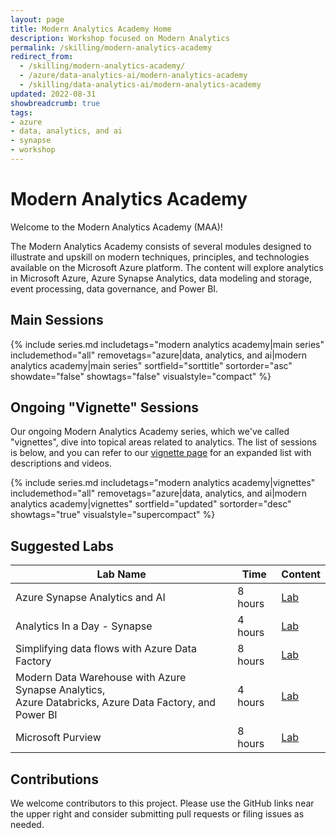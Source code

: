 ```yaml
---
layout: page
title: Modern Analytics Academy Home
description: Workshop focused on Modern Analytics
permalink: /skilling/modern-analytics-academy
redirect_from:
  - /skilling/modern-analytics-academy/
  - /azure/data-analytics-ai/modern-analytics-academy
  - /skilling/data-analytics-ai/modern-analytics-academy
updated: 2022-08-31
showbreadcrumb: true
tags:
- azure
- data, analytics, and ai
- synapse
- workshop
---
```


# Modern Analytics Academy

Welcome to the Modern Analytics Academy (MAA)! 

The Modern Analytics Academy consists of several modules designed to illustrate and upskill on modern techniques, principles, and technologies available on the Microsoft Azure platform. The content will explore analytics in Microsoft Azure, Azure Synapse Analytics, data modeling and storage, event processing, data governance, and Power BI. 

## Main Sessions

{% include series.md 
    includetags="modern analytics academy|main series" includemethod="all" 
    removetags="azure|data, analytics, and ai|modern analytics academy|main series" 
    sortfield="sorttitle" sortorder="asc" showdate="false" showtags="false"
    visualstyle="compact"
%}

## Ongoing "Vignette" Sessions

Our ongoing Modern Analytics Academy series, which we've called "vignettes", dive into topical areas related to analytics. The list of sessions is below, and you can refer to our
[vignette page](/PartnerResources/skilling/modern-analytics-academy/vignettes) for an expanded list with descriptions and videos.

{% include series.md 
    includetags="modern analytics academy|vignettes" includemethod="all" 
    removetags="azure|data, analytics, and ai|modern analytics academy|vignettes" 
    sortfield="updated" sortorder="desc" showtags="true"
    visualstyle="supercompact"
%}

## Suggested Labs

| Lab Name | Time | Content | 
|---|---|---|
| Azure Synapse Analytics and AI | 8 hours | [Lab](https://github.com/microsoft/MCW-Azure-Synapse-Analytics-and-AI/blob/master/Hands-on%20lab/HOL%20step-by%20step%20-%20Azure%20Synapse%20Analytics%20and%20AI.md) |
| Analytics In a Day - Synapse | 4 hours | [Lab](https://github.com/solliancenet/azure-synapse-analytics-day) |
| Simplifying data flows with Azure Data Factory | 8 hours | [Lab](https://github.com/solliancenet/tech-immersion-data-ai/blob/master/data-exp5/README.md) |
| Modern Data Warehouse with Azure Synapse Analytics, <br />Azure Databricks, Azure Data Factory, and Power BI | 4 hours | [Lab](https://github.com/solliancenet/tech-immersion-data-ai/blob/master/data-exp6/README.md) |
| Microsoft Purview | 8 hours | [Lab](https://aka.ms/purviewlab) |

## Contributions

We welcome contributors to this project. Please use the GitHub links near the upper right and consider submitting pull requests or filing issues as needed.